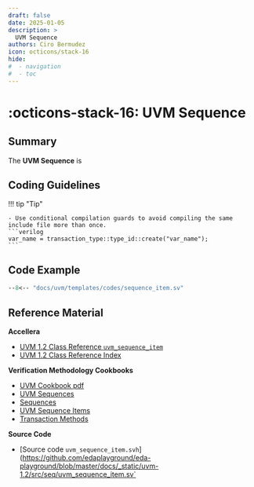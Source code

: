 ```yaml
---
draft: false
date: 2025-01-05
description: >
  UVM Sequence
authors: Ciro Bermudez
icon: octicons/stack-16
hide: 
#  - navigation
#  - toc
---
```


# :octicons-stack-16: UVM Sequence

## Summary

The **UVM Sequence** is 

## Coding Guidelines

<div class="justify" markdown>

!!! tip "Tip"

    - Use conditional compilation guards to avoid compiling the same include file more than once.
    ```verilog
    var_name = transaction_type::type_id::create("var_name");
    ```

</div>

## Code Example

``` sv linenums="1" title="sequence_item.sv"
--8<-- "docs/uvm/templates/codes/sequence_item.sv"
```

## Reference Material

**Accellera**

- [UVM 1.2 Class Reference `uvm_sequence_item`](https://verificationacademy.com/verification-methodology-reference/uvm/docs_1.2/html/files/seq/uvm_sequence_item-svh.html)
- [UVM 1.2 Class Reference Index](https://verificationacademy.com/verification-methodology-reference/uvm/docs_1.2/html/index.html)

**Verification Methodology Cookbooks**

- [UVM Cookbook pdf](https://verificationacademy.com/resource/128026c9-49b3-3eb8-92a4-08373425cd36)
- [UVM Sequences](https://verificationacademy.com/cookbook/uvm-universal-verification-methodology/uvm-sequences/)
- [Sequences](https://verificationacademy.com/cookbook/uvm-universal-verification-methodology/sequences/)
- [UVM Sequence Items](https://verificationacademy.com/cookbook/uvm-universal-verification-methodology/sequence-items/)
- [Transaction Methods](https://verificationacademy.com/cookbook/uvm-universal-verification-methodology/transaction-methods/)

**Source Code**

- [Source code `uvm_sequence_item.svh`](https://github.com/edaplayground/eda-playground/blob/master/docs/_static/uvm-1.2/src/seq/uvm_sequence_item.sv`